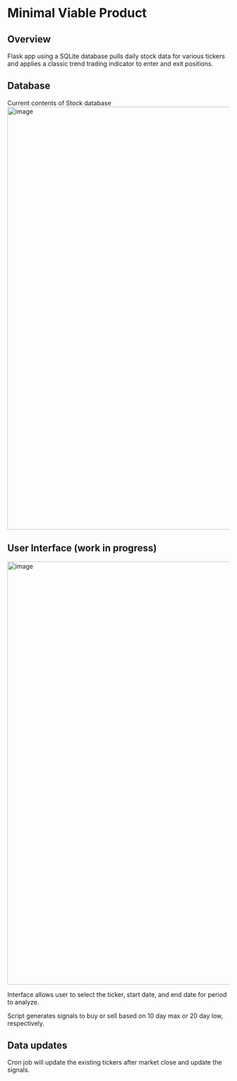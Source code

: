 # Minimal Viable Product

## Overview

Flask app using a SQLite database pulls daily stock data for various tickers and applies a classic trend trading indicator to enter and exit positions. 

## Database

Current contents of Stock database
<img width="956" alt="image" src="https://user-images.githubusercontent.com/11722304/145901102-9099dcd8-977d-4523-918a-592c866e30a1.png">

## User Interface (work in progress)

<img width="956" alt="image" src="https://user-images.githubusercontent.com/11722304/145901354-85d353e6-c116-44e0-8ae0-22d7a0470b32.png">

Interface allows user to select the ticker, start date, and end date for period to analyze. 

Script generates signals to buy or sell based on 10 day max or 20 day low, respectively. 

## Data updates

Cron job will update the existing tickers after market close and update the signals. 
